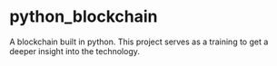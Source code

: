 # python_blockchain
A blockchain built in python. This project serves as a training to get a deeper insight into the technology.
